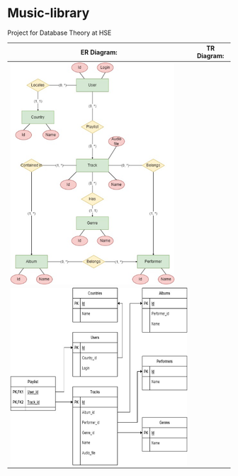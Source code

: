# Music-library
Project for Database Theory at HSE


| ER Diagram: | TR Diagram: |
| ------------- | ------------- |
| <img src="https://github.com/polinakrsnv/Music-library/blob/main/MLib_ER-diagram.jpg" height="500">
  | <img src="https://github.com/polinakrsnv/Music-library/blob/main/MLib_TR-diagram.jpg" height="400">  |



